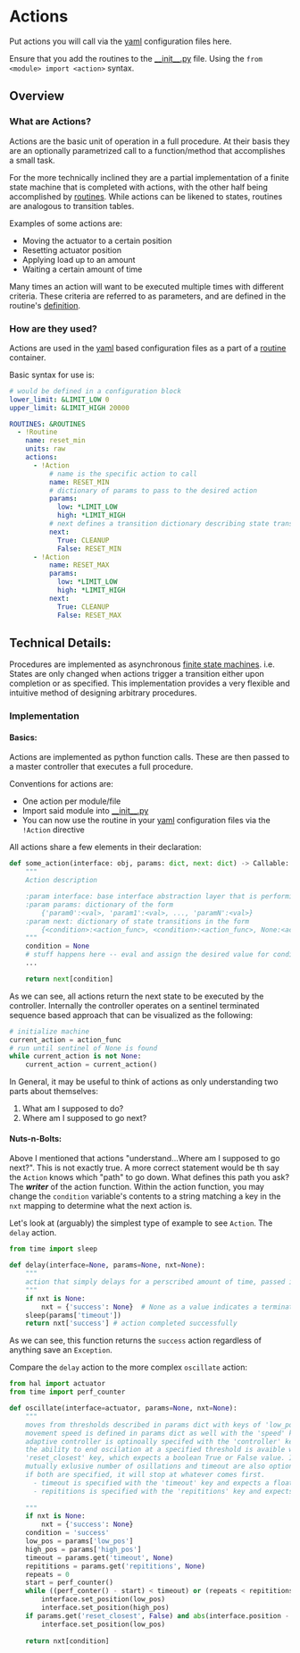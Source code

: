 # Actions
Put actions you will call via the [yaml][yaml] configuration files here.

Ensure that you add the routines to the [\_\_init\_\_.py][init.py] file.
Using the `from <module> import <action>` syntax.

## Overview

### What are Actions?
Actions are the basic unit of operation in a full procedure.
At their basis they are an optionally parametrized call to a function/method that accomplishes a small task.

For the more technically inclined they are a partial implementation of a finite state machine that is completed with actions,
with the other half being accomplished by [routines](../routines/readme.md).
While actions can be likened to states, routines are analogous to transition tables.

Examples of some actions are:

- Moving the actuator to a certain position
- Resetting actuator position
- Applying load up to an amount
- Waiting a certain amount of time

Many times an action will want to be executed multiple times with different criteria.
These criteria are referred to as parameters, and are defined in the routine's [definition](#implementation).

### How are they used?
Actions are used in the [yaml][yaml] based configuration files as a part of a [routine](../routines) container.

Basic syntax for use is:
```yaml
# would be defined in a configuration block
lower_limit: &LIMIT_LOW 0
upper_limit: &LIMIT_HIGH 20000

ROUTINES: &ROUTINES
  - !Routine
    name: reset_min
    units: raw
    actions:
      - !Action
          # name is the specific action to call
          name: RESET_MIN
          # dictionary of params to pass to the desired action
          params:
            low: *LIMIT_LOW
            high: *LIMIT_HIGH
          # next defines a transition dictionary describing state transitions
          next:
            True: CLEANUP
            False: RESET_MIN
      - !Action
      	  name: RESET_MAX
          params:
            low: *LIMIT_LOW
            high: *LIMIT_HIGH
          next:
            True: CLEANUP
            False: RESET_MAX
```

## Technical Details:
Procedures are implemented as asynchronous [finite state machines](https://en.wikipedia.org/wiki/Finite-state_machine). i.e. States are only changed when actions trigger a transition either upon completion or as specified. This implementation provides a very flexible and intuitive method of designing arbitrary procedures.


### Implementation

#### Basics:
Actions are implemented as python function calls. These are then passed to a master controller that executes a full procedure.

Conventions for actions are:

- One action per module/file
- Import said module into [\_\_init\_\_.py][init.py]
- You can now use the routine in your [yaml][yaml] configuration files via the `!Action` directive

All actions share a few elements in their declaration:

```python
def some_action(interface: obj, params: dict, next: dict) -> Callable:
    """
    Action description

    :param interface: base interface abstraction layer that is performing an action.
    :param params: dictionary of the form
    	{'param0':<val>, 'param1':<val>, ..., 'paramN':<val>}
    :param next: dictionary of state transitions in the form
    	{<condition>:<action_func>, <condition>:<action_func>, None:<action_func>}
    """
    condition = None
    # stuff happens here -- eval and assign the desired value for condition
    ...

    return next[condition]
```

As we can see, all actions return the next state to be executed by the controller.
Internally the controller operates on a sentinel terminated sequence based approach
that can be visualized as the following:

```python
# initialize machine
current_action = action_func
# run until sentinel of None is found
while current_action is not None:
	current_action = current_action()
```

In General, it may be useful to think of actions as only understanding two parts about themselves:
1. What am I supposed to do?
2. Where am I supposed to go next?


#### Nuts-n-Bolts:

Above I mentioned that actions "understand...Where am I supposed to go next?". This is not exactly true. A more correct statement would be th say the `Action` knows which "path" to go down. What defines this path you ask? The _**writer**_ of the action function. Within the action function, you may change the `condition` variable's contents to a string matching a key in the `nxt` mapping to determine what the next action is. 

Let's look at (arguably) the simplest type of example to see `Action`. The `delay` action. 

```python
from time import sleep

def delay(interface=None, params=None, nxt=None):
    """
    action that simply delays for a perscribed amount of time, passed in the params dictionary from the key 'success'
    """
	if nxt is None:
        nxt = {'success': None}  # None as a value indicates a termination of the action chain.
    sleep(params['timeout'])
    return nxt['success'] # action completed successfully 
```
As we can see, this function returns the `success` action regardless of anything save an `Exception`.

Compare the `delay` action to the more complex `oscillate` action:
```python
from hal import actuator
from time import perf_counter

def oscillate(interface=actuator, params=None, nxt=None):
    """
    moves from thresholds described in params dict with keys of 'low_pos', 'high_pos'.
    movement speed is defined in params dict as well with the 'speed' key. 
    adaptive controller is optinoally specifed with the 'controller' key.
    the ability to end oscilation at a specified threshold is avaible with the 
    'reset_closest' key, which expects a boolean True or False value. If not specified, defaults to False
    mutually exlusive number of osillations and timeout are also optional params.
    if both are specified, it will stop at whatever comes first.
      - timeout is specified with the 'timeout' key and expects a float.
      - repititions is specified with the 'repititions' key and expects an int.
    
    """
    if nxt is None:
        nxt = {'success': None} 
    condition = 'success'
    low_pos = params['low_pos']
    high_pos = params['high_pos']
    timeout = params.get('timeout', None)
    repititions = params.get('repititions', None)
    repeats = 0
    start = perf_counter()
    while ((perf_conter() - start) < timeout) or (repeats < repititions):
        interface.set_position(low_pos)
        interface.set_position(high_pos)
	if params.get('reset_closest', False) and abs(interface.position - low_pos) > abs(interface.position - high_pos):  # is closer to lower spot than higher spot
        interface.set_position(low_pos)
    
    return nxt[condition]
```


[//]:#(refs)

[yaml]: https://learnxinyminutes.com/docs/yaml/
[init.py]: __init__.py